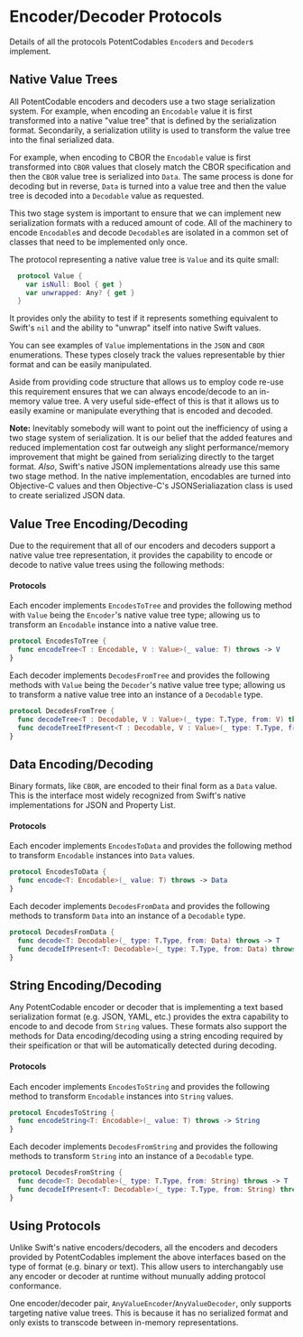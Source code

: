 # Encoder/Decoder Protocols

Details of all the protocols PotentCodables `Encoder`s and `Decoder`s implement.

## Native Value Trees

All PotentCodable encoders and decoders use a two stage serialization system. For example, when encoding an `Encodable` value it is first
transformed into a native "value tree" that is defined by the serialization format. Secondarily, a serialization utility is used to transform
the value tree into the final serialized data.

For example, when encoding to CBOR the `Encodable` value is first transformed into `CBOR` values that closely match the CBOR
specification and then the `CBOR` value tree is serialized into `Data`.  The same process is done for decoding but in reverse, `Data` is turned
into a value tree and then the value tree is decoded into a `Decodable` value as requested.

This two stage system is important to ensure that we can implement new serialization formats with a reduced amount of code. All of the 
machinery to encode `Encodable`s and  decode `Decodable`s are isolated in a common set of classes that need to be implemented only
once.


The protocol representing a native value tree is `Value` and its quite small:
```swift
  protocol Value {
    var isNull: Bool { get }
    var unwrapped: Any? { get }
  }
```

It provides only the ability to test if it represents something equivalent to Swift's  `nil` and the ability to "unwrap" itself into native Swift
values.

You can see examples of `Value` implementations in the `JSON` and `CBOR` enumerations. These types closely track the values representable
by thier format and can be easily manipulated.

Aside from providing code structure that allows us to employ code re-use this requirement ensures that we can always encode/decode
to an in-memory value tree. A very useful side-effect of this is that it allows us to easily examine or manipulate everything that is encoded
and decoded.

**Note:** Inevitably somebody will want to point out the inefficiency of using a two stage system of serialization. It is our belief that the added
features and reduced implementation cost far outweigh any slight performance/memory improvement that might be gained from serializing
directly to the target format.  _Also_, Swift's native JSON implementations already use this same two stage method. In the native
implementation, encodables are turned into Objective-C values and then Objective-C's JSONSerialiazation class is used to create serialized
JSON data.

## Value Tree Encoding/Decoding

Due to the requirement that all of our encoders and decoders support a native value tree representation, it provides the capability to encode
or decode to native value trees using the following methods:

#### Protocols

Each encoder implements `EncodesToTree` and provides the following method with `Value` being the `Encoder`'s native value tree type;
allowing us to transform an `Encodable` instance into a native value tree.
```swift
protocol EncodesToTree {
  func encodeTree<T : Encodable, V : Value>(_ value: T) throws -> V
}
```

Each decoder implements `DecodesFromTree` and provides the following methods with `Value` being the `Decoder`'s native value tree
type; allowing us to transform a native value tree into an instance of a `Decodable` type.
```swift
protocol DecodesFromTree {
  func decodeTree<T : Decodable, V : Value>(_ type: T.Type, from: V) throws -> T
  func decodeTreeIfPresent<T : Decodable, V : Value>(_ type: T.Type, from: V) throws -> T?
}
```

## Data Encoding/Decoding

Binary formats, like `CBOR`, are encoded to their final form as a `Data` value. This is the interface most widely recognized from Swift's native
implementations for JSON and Property List.

#### Protocols

Each encoder implements `EncodesToData` and provides the following method to transform `Encodable` instances into `Data` values.
```swift
protocol EncodesToData {
  func encode<T: Encodable>(_ value: T) throws -> Data
}
```

Each decoder implements `DecodesFromData` and provides the following methods to transform `Data` into an instance of a `Decodable`
type.
```swift
protocol DecodesFromData {
  func decode<T: Decodable>(_ type: T.Type, from: Data) throws -> T
  func decodeIfPresent<T: Decodable>(_ type: T.Type, from: Data) throws -> T?
}
```

## String Encoding/Decoding

Any PotentCodable encoder or decoder that is implementing a text based serialization format (e.g. JSON, YAML, etc.) provides the extra 
capability to encode to and decode from `String` values. These formats also support the methods for Data encoding/decoding using a
string encoding required by their speification or that will be automatically detected during decoding.

#### Protocols

Each encoder implements `EncodesToString` and provides the following method to transform `Encodable` instances into `String` values.
```swift
protocol EncodesToString {
  func encodeString<T: Encodable>(_ value: T) throws -> String
}
```

Each decoder implements `DecodesFromString` and provides the following methods to transform `String` into an instance of a
`Decodable` type.
```swift
protocol DecodesFromString {
  func decode<T: Decodable>(_ type: T.Type, from: String) throws -> T
  func decodeIfPresent<T: Decodable>(_ type: T.Type, from: String) throws -> T
}
```

## Using Protocols

Unlike Swift's native encoders/decoders, all the encoders and decoders provided by PotentCodables implement the above interfaces
based on the type of format (e.g. binary or text).  This allow users to interchangably use any encoder or decoder at runtime without munually
adding protocol conformance.

One encoder/decoder pair, `AnyValueEncoder`/`AnyValueDecoder`, only supports targeting native value trees. This is because it has no
serialized format and only exists to transcode between in-memory representations.
